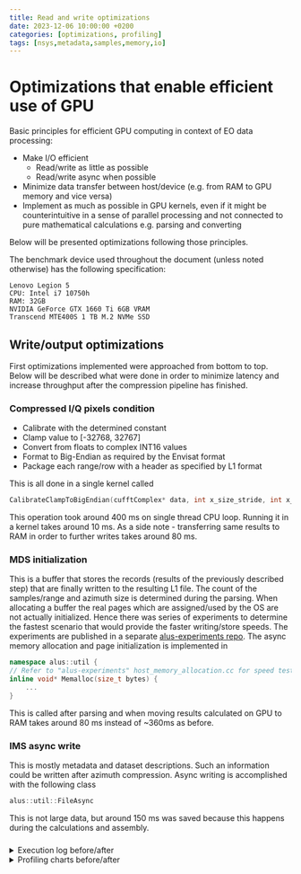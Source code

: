 ```yaml
---
title: Read and write optimizations
date: 2023-12-06 10:00:00 +0200
categories: [optimizations, profiling]
tags: [nsys,metadata,samples,memory,io]
---
```




# Optimizations that enable efficient use of GPU

Basic principles for efficient GPU computing in context of EO data processing:
* Make I/O efficient
  * Read/write as little as possible
  * Read/write async when possible
* Minimize data transfer between host/device (e.g. from RAM to GPU memory and vice versa)
* Implement as much as possible in GPU kernels, even if it might be counterintuitive in a sense of parallel processing and not connected to pure mathematical calculations e.g. parsing and converting

Below will be presented optimizations following those principles.

The benchmark device used throughout the document (unless noted otherwise) has the following specification:
```
Lenovo Legion 5
CPU: Intel i7 10750h
RAM: 32GB
NVIDIA GeForce GTX 1660 Ti 6GB VRAM
Transcend MTE400S 1 TB M.2 NVMe SSD
```

## Write/output optimizations

First optimizations implemented were approached from bottom to top. Below will be described what were done in order to
minimize latency and increase throughput after the compression pipeline has finished.

### Compressed I/Q pixels condition

* Calibrate with the determined constant
* Clamp value to [-32768, 32767]
* Convert from floats to complex INT16 values
* Format to Big-Endian as required by the Envisat format
* Package each range/row with a header as specified by L1 format

This is all done in a single kernel called 
```c++
CalibrateClampToBigEndian(cufftComplex* data, int x_size_stride, int x_size, int y_size,char* dest_space, int record_header_size, float calibration_constant)
```

This operation took around 400 ms on single thread CPU loop. Running it in a kernel takes around 10 ms. As a side note -
transferring same results to RAM in order to further writes takes around 80 ms. 

### MDS initialization

This is a buffer that stores the records (results of the previously described step) that are finally written to the
resulting L1 file. The count of the samples/range and azimuth size is determined during the parsing. When allocating
a buffer the real pages which are assigned/used by the OS are not actually initialized. Hence there was series of 
experiments to determine the fastest scenario that would provide the faster writing/store speeds. The experiments are
published in a separate [alus-experiments repo](https://github.com/cgi-estonia-space/alus-experiments). The async
memory allocation and page initialization is implemented in
```c++
namespace alus::util {
// Refer to "alus-experiments" host_memory_allocation.cc for speed tests.
inline void* Memalloc(size_t bytes) {
    ...
}
```

This is called after parsing and when moving results calculated on GPU to RAM takes around 80 ms instead of ~360ms as 
before.

### IMS async write

This is mostly metadata and dataset descriptions. Such an information could be written after azimuth compression.
Async writing is accomplished with the following class
```c++
alus::util::FileAsync
```

This is not large data, but around 150 ms was saved because this happens during the calculations and assembly.

### 


<details>
  <summary>Execution log before/after</summary>

**Before (~3.5 sec)**
```bash
[2023-12-05 16:24:49.309104] [0x00007f6ca3c42000] [info]    asar_focus/0.1.2
[2023-12-05 16:24:49.385988] [0x00007f6ca3c42000] [debug]   Input DS read and fetch time = 76 ms
[2023-12-05 16:24:49.406430] [0x00007f6ca3c42000] [debug]   Orbit file fetch time = 19 ms
[2023-12-05 16:24:49.411846] [0x00007f6ca3c42000] [info]    Instrument file = /home/foo/ds_garden/asar_focus_envisat_im_store/ASAR_Auxiliary_Files/ASA_INS_AX/ASA_INS_AXVIEC20061220_105425_20030211_000000_20071231_000000
[2023-12-05 16:24:49.469142] [0x00007f6ca3c42000] [debug]   Product name = ASA_IM__0PNPDK20040109_194924_000000182023_00157_09730_1479.N1
[2023-12-05 16:24:49.469243] [0x00007f6ca3c42000] [debug]   Input SENSING_START=2004-Jan-09 19:49:24.000509
[2023-12-05 16:24:49.469272] [0x00007f6ca3c42000] [debug]   Input SENSING_END=2004-Jan-09 19:49:42.000599
[2023-12-05 16:24:49.469280] [0x00007f6ca3c42000] [debug]   ORBIT vectors start 2004-Jan-09 19:44:28
[2023-12-05 16:24:49.469286] [0x00007f6ca3c42000] [debug]   ORBIT vectors end 2004-Jan-09 19:54:28
[2023-12-05 16:24:50.250152] [0x00007f6ca3c42000] [debug]   Swath = IS2 idx = 1
[2023-12-05 16:24:50.250173] [0x00007f6ca3c42000] [debug]   Chirp Kr = 588741148672, n_samp = 522
[2023-12-05 16:24:50.250176] [0x00007f6ca3c42000] [debug]   tx pulse calc dur = 2.7176629348260696e-05
[2023-12-05 16:24:50.250178] [0x00007f6ca3c42000] [debug]   Nominal chirp duration = 2.7176629373570904e-05
[2023-12-05 16:24:50.250181] [0x00007f6ca3c42000] [debug]   Calculated chirp BW = 15999999.99442935 , meta bw = 16000000
[2023-12-05 16:24:50.250183] [0x00007f6ca3c42000] [debug]   range samples = 5706, minimum range padded size = 6228
[2023-12-05 16:24:50.250186] [0x00007f6ca3c42000] [debug]   n PRI before SWST = 9
[2023-12-05 16:24:50.250230] [0x00007f6ca3c42000] [debug]   PRF 1652.42 PRI 0.000605175
[2023-12-05 16:24:50.250233] [0x00007f6ca3c42000] [debug]   Carrier frequency: 5331004416 Range sampling rate = 19207680
[2023-12-05 16:24:50.250235] [0x00007f6ca3c42000] [debug]   Slant range to first sample = 832215.7522699253 m two way slant time 5551945.888311342 ns
[2023-12-05 16:24:50.250259] [0x00007f6ca3c42000] [debug]   platform velocity = 7545.17, initial Vr = 7078
[2023-12-05 16:24:50.727977] [0x00007f6ca3c42000] [debug]   nadirs start 57.025928 19.417803 - stop  63.840936 14.52136
[2023-12-05 16:24:50.727998] [0x00007f6ca3c42000] [debug]   guess = 60.433431999999996 22.417803
[2023-12-05 16:24:50.728053] [0x00007f6ca3c42000] [debug]   center point = 58.8427 23.6033
[2023-12-05 16:24:50.728056] [0x00007f6ca3c42000] [debug]   Diagnostic summary of the packets
[2023-12-05 16:24:50.728059] [0x00007f6ca3c42000] [debug]   Calibration packets - 29
[2023-12-05 16:24:50.728061] [0x00007f6ca3c42000] [debug]   Seq ctrl [oos total] 0 0
[2023-12-05 16:24:50.728063] [0x00007f6ca3c42000] [debug]   Mode packet [oos total] 0 0
[2023-12-05 16:24:50.728064] [0x00007f6ca3c42000] [debug]   Cycle packet [oos total] 0 0
[2023-12-05 16:24:50.778760] [0x00007f6ca3c42000] [debug]   LVL0 file packet parse time = 1372 ms
[2023-12-05 16:24:50.778912] [0x00007f6ca3c42000] [debug]   Range FFT padding sz = 6250(2 ^ 1 * 3 ^ 0 * 5 ^ 5 * 7 ^ 0)
[2023-12-05 16:24:50.778917] [0x00007f6ca3c42000] [debug]   azimuth FFT padding sz = 30000 (2 ^ 4 * 3 ^ 1 * 5 ^ 4 * 7 ^ 0)
[2023-12-05 16:24:50.778940] [0x00007f6ca3c42000] [debug]   FFT paddings: rg  = 5706->6250 az = 29743->30000
[2023-12-05 16:24:51.107974] [0x00007f6ca3c42000] [debug]   GPU image formation time = 329 ms
[2023-12-05 16:24:51.124038] [0x00007f6ca3c42000] [debug]   DC bias = 0.000388305 0.000623866
[2023-12-05 16:24:51.179383] [0x00007f6ca3c42000] [debug]   quad misconf = 2.14832
[2023-12-05 16:24:51.191305] [0x00007f6ca3c42000] [debug]   I/Q correction time = 83 ms
[2023-12-05 16:24:51.191386] [0x00007f6ca3c42000] [debug]   Vr estimation time = 0 ms
[2023-12-05 16:24:51.218092] [0x00007f6ca3c42000] [debug]   fractional DC estimation time = 26 ms
[2023-12-05 16:24:51.218126] [0x00007f6ca3c42000] [debug]   Image GPU byte size = 1.5GB
[2023-12-05 16:24:51.218129] [0x00007f6ca3c42000] [debug]   Estimated GPU memory usage ~3GB
[2023-12-05 16:24:51.335384] [0x00007f6ca3c42000] [debug]   Range compression time = 116 ms
[2023-12-05 16:24:51.589792] [0x00007f6ca3c42000] [debug]   Azimuth compression time = 254 ms
[2023-12-05 16:24:52.085189] [0x00007f6ca3c42000] [debug]   Image GPU->CPU time = 493 ms
[2023-12-05 16:24:52.448888] [0x00007f6ca3c42000] [debug]   MDS construction time = 363 ms
[2023-12-05 16:24:52.872295] [0x00007f6ca3c42000] [info]    Focussed product saved at /home/foo/ds_garden/asar_focus_envisat_ims/ASA_IMS_1PNPDK20040109_194924_000000182023_00157_09730_1479.N1
[2023-12-05 16:24:52.872452] [0x00007f6ca3c42000] [debug]   LVL1 file write time = 423 ms
```

**After (~2.8 sec)**
```bash
[2023-12-05 16:39:47.772646] [0x00007f2915e25000] [info]    asar_focus/0.1.2
[2023-12-05 16:39:47.849456] [0x00007f2915e25000] [debug]   Input DS read and fetch time = 76 ms
[2023-12-05 16:39:47.867858] [0x00007f2915e25000] [debug]   Orbit file fetch time = 17 ms
[2023-12-05 16:39:47.876246] [0x00007f2915e25000] [info]    Instrument file = /home/foo/ds_garden/asar_focus_envisat_im_store/ASAR_Auxiliary_Files/ASA_INS_AX/ASA_INS_AXVIEC20061220_105425_20030211_000000_20071231_000000
[2023-12-05 16:39:47.938435] [0x00007f2915e25000] [debug]   Product name = ASA_IM__0PNPDK20040109_194924_000000182023_00157_09730_1479.N1
[2023-12-05 16:39:47.938544] [0x00007f2915e25000] [debug]   Input SENSING_START=2004-Jan-09 19:49:24.000509
[2023-12-05 16:39:47.938582] [0x00007f2915e25000] [debug]   Input SENSING_END=2004-Jan-09 19:49:42.000599
[2023-12-05 16:39:47.938593] [0x00007f2915e25000] [debug]   ORBIT vectors start 2004-Jan-09 19:44:28
[2023-12-05 16:39:47.938602] [0x00007f2915e25000] [debug]   ORBIT vectors end 2004-Jan-09 19:54:28
[2023-12-05 16:39:48.729693] [0x00007f2915e25000] [debug]   Swath = IS2 idx = 1
[2023-12-05 16:39:48.729720] [0x00007f2915e25000] [debug]   Chirp Kr = 588741148672, n_samp = 522
[2023-12-05 16:39:48.729724] [0x00007f2915e25000] [debug]   tx pulse calc dur = 2.7176629348260696e-05
[2023-12-05 16:39:48.729726] [0x00007f2915e25000] [debug]   Nominal chirp duration = 2.7176629373570904e-05
[2023-12-05 16:39:48.729729] [0x00007f2915e25000] [debug]   Calculated chirp BW = 15999999.99442935 , meta bw = 16000000
[2023-12-05 16:39:48.729731] [0x00007f2915e25000] [debug]   range samples = 5706, minimum range padded size = 6228
[2023-12-05 16:39:48.729762] [0x00007f2915e25000] [debug]   n PRI before SWST = 9
[2023-12-05 16:39:48.729777] [0x00007f2915e25000] [debug]   PRF 1652.42 PRI 0.000605175
[2023-12-05 16:39:48.729781] [0x00007f2915e25000] [debug]   Carrier frequency: 5331004416 Range sampling rate = 19207680
[2023-12-05 16:39:48.729803] [0x00007f2915e25000] [debug]   Slant range to first sample = 832215.7522699253 m two way slant time 5551945.888311342 ns
[2023-12-05 16:39:48.729806] [0x00007f2915e25000] [debug]   platform velocity = 7545.17, initial Vr = 7078
[2023-12-05 16:39:49.221330] [0x00007f2915e25000] [debug]   nadirs start 57.025928 19.417803 - stop  63.840936 14.52136
[2023-12-05 16:39:49.221358] [0x00007f2915e25000] [debug]   guess = 60.433431999999996 22.417803
[2023-12-05 16:39:49.221420] [0x00007f2915e25000] [debug]   center point = 58.8427 23.6033
[2023-12-05 16:39:49.221423] [0x00007f2915e25000] [debug]   Diagnostic summary of the packets
[2023-12-05 16:39:49.221426] [0x00007f2915e25000] [debug]   Calibration packets - 29
[2023-12-05 16:39:49.221428] [0x00007f2915e25000] [debug]   Seq ctrl [oos total] 0 0
[2023-12-05 16:39:49.221430] [0x00007f2915e25000] [debug]   Mode packet [oos total] 0 0
[2023-12-05 16:39:49.221432] [0x00007f2915e25000] [debug]   Cycle packet [oos total] 0 0
[2023-12-05 16:39:49.269535] [0x00007f2915e25000] [debug]   LVL0 file packet parse time = 1401 ms
[2023-12-05 16:39:49.269698] [0x00007f2915e25000] [debug]   Range FFT padding sz = 6250(2 ^ 1 * 3 ^ 0 * 5 ^ 5 * 7 ^ 0)
[2023-12-05 16:39:49.269702] [0x00007f2915e25000] [debug]   azimuth FFT padding sz = 30000 (2 ^ 4 * 3 ^ 1 * 5 ^ 4 * 7 ^ 0)
[2023-12-05 16:39:49.269724] [0x00007f2915e25000] [debug]   FFT paddings: rg  = 5706->6250 az = 29743->30000
[2023-12-05 16:39:49.600809] [0x00007f2915e25000] [debug]   GPU image formation time = 331 ms
[2023-12-05 16:39:49.615898] [0x00007f2915e25000] [debug]   DC bias = 0.000388305 0.000623866
[2023-12-05 16:39:49.669358] [0x00007f2915e25000] [debug]   quad misconf = 2.14832
[2023-12-05 16:39:49.682269] [0x00007f2915e25000] [debug]   I/Q correction time = 81 ms
[2023-12-05 16:39:49.682374] [0x00007f2915e25000] [debug]   Vr estimation time = 0 ms
[2023-12-05 16:39:49.709786] [0x00007f2915e25000] [debug]   fractional DC estimation time = 27 ms
[2023-12-05 16:39:49.709798] [0x00007f2915e25000] [debug]   Image GPU byte size = 1.5GB
[2023-12-05 16:39:49.709801] [0x00007f2915e25000] [debug]   Estimated GPU memory usage ~3GB
[2023-12-05 16:39:49.825895] [0x00007f2915e25000] [debug]   Range compression time = 115 ms
[2023-12-05 16:39:50.080374] [0x00007f2915e25000] [debug]   Azimuth compression time = 254 ms
[2023-12-05 16:39:50.089725] [0x00007f2915e25000] [debug]   Image results correction time = 9 ms
[2023-12-05 16:39:50.170283] [0x00007f2915e25000] [debug]   MDS Host buffer transfer time = 80 ms
[2023-12-05 16:39:50.519320] [0x00007f2915e25000] [debug]   LVL1 file write time = 349 ms
```
</details>

<details>
  <summary>Profiling charts before/after</summary>


</details>
